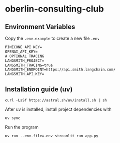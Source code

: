 # oberlin-consulting-club

## Environment Variables

Copy the `.env.example` to create a new file `.env`

```txt
PINECONE_API_KEY=
OPENAI_API_KEY=
# OPTIONAL TRACING
LANGSMITH_PROJECT=
LANGSMITH_TRACING=true
LANGSMITH_ENDPOINT=https://api.smith.langchain.com/
LANGSMITH_API_KEY=
```

## Installation guide (uv)

```shell
curl -LsSf https://astral.sh/uv/install.sh | sh
```

After uv is installed, install project dependencies with

```shell
uv sync
```

Run the program

```shell
uv run --env-file=.env streamlit run app.py
```
